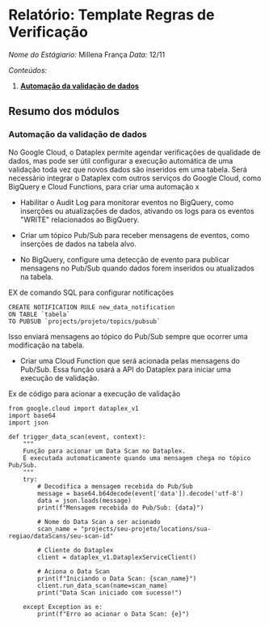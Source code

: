 # Relatório: Template Regras de Verificação

*Nome do Estágiario:* Millena França
*Data:* 12/11

*Conteúdos:*  
1. **[Automação da validação de dados](#automação-da-validação-de-dados)**
## Resumo dos módulos 
### Automação da validação de dados

No Google Cloud, o Dataplex permite agendar verificações de qualidade de dados, mas pode ser útil configurar a execução automática de uma validação toda vez que novos dados são inseridos em uma tabela. Será necessário integrar o Dataplex com outros serviços do Google Cloud, como BigQuery e Cloud Functions, para criar uma automação
x 
- Habilitar o Audit Log para monitorar eventos no BigQuery, como inserções ou atualizações de dados, ativando os logs para os eventos "WRITE" relacionados ao BigQuery.

- Criar um tópico Pub/Sub para receber mensagens de eventos, como inserções de dados na tabela alvo.

- No BigQuery, configure uma detecção de evento para publicar mensagens no Pub/Sub quando dados forem inseridos ou atualizados na tabela.

EX de comando SQL para configurar notificações
```
CREATE NOTIFICATION RULE new_data_notification
ON TABLE `tabela`
TO PUBSUB `projects/projeto/topics/pubsub` 
```
Isso enviará mensagens ao tópico do Pub/Sub sempre que ocorrer uma modificação na tabela.

- Criar uma Cloud Function que será acionada pelas mensagens do Pub/Sub.
Essa função usará a API do Dataplex para iniciar uma execução de validação.

Ex de código para acionar a execução de validação
```
from google.cloud import dataplex_v1
import base64
import json

def trigger_data_scan(event, context):
    """
    Função para acionar um Data Scan no Dataplex.
    É executada automaticamente quando uma mensagem chega no tópico Pub/Sub.
    """
    try:
        # Decodifica a mensagem recebida do Pub/Sub
        message = base64.b64decode(event['data']).decode('utf-8')
        data = json.loads(message)
        print(f"Mensagem recebida do Pub/Sub: {data}")

        # Nome do Data Scan a ser acionado
        scan_name = "projects/seu-projeto/locations/sua-regiao/dataScans/seu-scan-id"

        # Cliente do Dataplex
        client = dataplex_v1.DataplexServiceClient()

        # Aciona o Data Scan
        print(f"Iniciando o Data Scan: {scan_name}")
        client.run_data_scan(name=scan_name)
        print("Data Scan iniciado com sucesso!")

    except Exception as e:
        print(f"Erro ao acionar o Data Scan: {e}")

```

